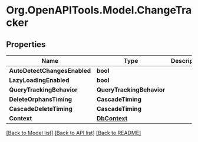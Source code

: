 # Org.OpenAPITools.Model.ChangeTracker
## Properties

Name | Type | Description | Notes
------------ | ------------- | ------------- | -------------
**AutoDetectChangesEnabled** | **bool** |  | [optional] 
**LazyLoadingEnabled** | **bool** |  | [optional] 
**QueryTrackingBehavior** | **QueryTrackingBehavior** |  | [optional] 
**DeleteOrphansTiming** | **CascadeTiming** |  | [optional] 
**CascadeDeleteTiming** | **CascadeTiming** |  | [optional] 
**Context** | [**DbContext**](DbContext.md) |  | [optional] 

[[Back to Model list]](../README.md#documentation-for-models) [[Back to API list]](../README.md#documentation-for-api-endpoints) [[Back to README]](../README.md)

